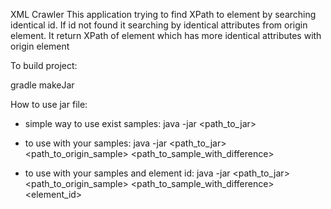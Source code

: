XML Crawler
This application trying to find XPath to element by searching identical id.
 If id not found it searching by identical attributes from origin element.
It return XPath of element which has more identical attributes with origin element

To build project:

gradle makeJar

How to use jar file:

- simple way to use exist samples:
java -jar <path_to_jar>

- to use with your samples:
java -jar <path_to_jar> <path_to_origin_sample> <path_to_sample_with_difference>

- to use with your samples and element id:
java -jar <path_to_jar> <path_to_origin_sample> <path_to_sample_with_difference> <element_id>